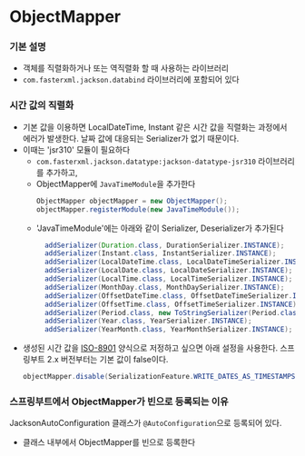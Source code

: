 # ObjectMapper
### 기본 설명
- 객체를 직렬화하거나 또는 역직렬화 할 때 사용하는 라이브러리
- `com.fasterxml.jackson.databind` 라이브러리에 포함되어 있다

### 시간 값의 직렬화
- 기본 값을 이용하면 LocalDateTime, Instant 같은 시간 값을 직렬화는 과정에서 에러가 발생한다. 날짜 값에 대응되는 Serializer가 없기 때문이다. 
- 이때는 'jsr310' 모듈이 필요하다
   - `com.fasterxml.jackson.datatype:jackson-datatype-jsr310` 라이브러리를 추가하고,
   - ObjectMapper에 `JavaTimeModule`을 추가한다
      ```java
      ObjectMapper objectMapper = new ObjectMapper();
      objectMapper.registerModule(new JavaTimeModule());
      ```
   - 'JavaTimeModule'에는 아래와 같이 Serializer, Deserializer가 추가된다
      ```java
        addSerializer(Duration.class, DurationSerializer.INSTANCE);
        addSerializer(Instant.class, InstantSerializer.INSTANCE);
        addSerializer(LocalDateTime.class, LocalDateTimeSerializer.INSTANCE);
        addSerializer(LocalDate.class, LocalDateSerializer.INSTANCE);
        addSerializer(LocalTime.class, LocalTimeSerializer.INSTANCE);
        addSerializer(MonthDay.class, MonthDaySerializer.INSTANCE);
        addSerializer(OffsetDateTime.class, OffsetDateTimeSerializer.INSTANCE);
        addSerializer(OffsetTime.class, OffsetTimeSerializer.INSTANCE);
        addSerializer(Period.class, new ToStringSerializer(Period.class));
        addSerializer(Year.class, YearSerializer.INSTANCE);
        addSerializer(YearMonth.class, YearMonthSerializer.INSTANCE);
      ```
- 생성된 시간 값을 [ISO-8901](https://ko.wikipedia.org/wiki/ISO_8601) 양식으로 저정하고 싶으면 아래 설정을 사용한다. 스프링부트 2.x 버전부터는 기본 값이 false이다. 
   ```java
   objectMapper.disable(SerializationFeature.WRITE_DATES_AS_TIMESTAMPS);
   ```

### 스프링부트에서 ObjectMapper가 빈으로 등록되는 이유
JacksonAutoConfiguration 클래스가 `@AutoConfiguration`으로 등록되어 있다. 
- 클래스 내부에서 ObjectMapper를 빈으로 등록한다